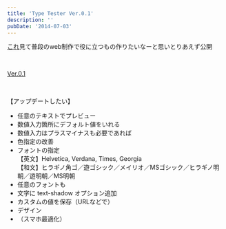```yaml
---
title: 'Type Tester Ver.0.1'
description: ''
pubDate: '2014-07-03'
---
```


<p><a href="http://wakufactory.jp/densho/html5/lh/">これ</a>見て普段のweb制作で役に立つもの作りたいなーと思いとりあえず公開</p>
<p>&nbsp;</p>
<p><a href="https://archive.yuheijotaki.com/demo/type_tester/0.1/">Ver.0.1</a></p>
<p>&nbsp;</p>
<p>【アップデートしたい】</p>
<ul>
<li>任意のテキストでプレビュー</li>
<li>数値入力箇所にデフォルト値をいれる</li>
<li>数値入力はプラスマイナスも必要であれば</li>
<li>色指定の改善</li>
<li>フォントの指定<br>【英文】Helvetica, Verdana, Times, Georgia<br>【和文】ヒラギノ角ゴ／遊ゴシック／メイリオ／MSゴシック／ヒラギノ明朝／遊明朝／MS明朝</li>

<li>任意のフォントも</li>
<li>文字に text-shadow オプション追加</li>
<li>カスタムの値を保存（URLなどで）</li>
<li>デザイン</li>
<li>（スマホ最適化）</li>
</ul>
